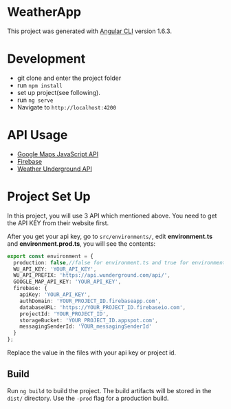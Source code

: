 # WeatherApp

This project was generated with [Angular CLI](https://github.com/angular/angular-cli) version 1.6.3.

# Development
- git clone and enter the project folder
- run `npm install`
- set up project(see following).
- run `ng serve`
- Navigate to `http://localhost:4200`


# API Usage
- [Google Maps JavaScript API](https://developers.google.com/maps/documentation/javascript/?hl=zh_TW)
- [Firebase](https://firebase.google.com/)
- [Weather Underground API](https://www.wunderground.com/weather/api)


# Project Set Up
In this project, you will use 3 API which mentioned above. You need to get the API KEY from their website first.

After you get your api key, go to `src/environments/`, edit **environment.ts** and **environment.prod.ts**, you will see the contents:

``` Typescript
export const environment = {
  production: false,//false for environment.ts and true for environment.prod.ts
  WU_API_KEY: 'YOUR_API_KEY',
  WU_API_PREFIX: 'https://api.wunderground.com/api/',
  GOOGLE_MAP_API_KEY: 'YOUR_API_KEY',
  firebase: {
    apiKey: 'YOUR_API_KEY',
    authDomain: 'YOUR_PROJECT_ID.firebaseapp.com',
    databaseURL: 'https://YOUR_PROJECT_ID.firebaseio.com',
    projectId: 'YOUR_PROJECT_ID',
    storageBucket: 'YOUR_PROJECT_ID.appspot.com',
    messagingSenderId: 'YOUR_messagingSenderId'
  }
};
```

Replace the value in the files with your api key or project id.


## Build

Run `ng build` to build the project. The build artifacts will be stored in the `dist/` directory. Use the `-prod` flag for a production build.
